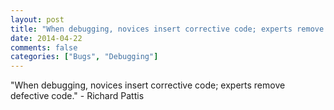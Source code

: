 ```yaml
---
layout: post
title: "When debugging, novices insert corrective code; experts remove defective code."
date: 2014-04-22
comments: false
categories: ["Bugs", "Debugging"]
---
```


<span class='quote'>"When debugging, novices insert corrective code; experts remove defective code."</span>
<span class='by'>- Richard Pattis</span>
